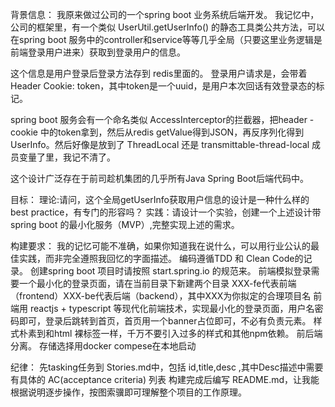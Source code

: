 背景信息：
我原来做过公司的一个spring boot 业务系统后端开发。
我记忆中，公司的框架里，有一个类似  UserUtil.getUserInfo() 的静态工具类公共方法，可以在spring boot 服务中的controller和service等等几乎全局（只要这里业务逻辑是前端登录用户进来）获取到登录用户的信息。

这个信息是用户登录后登录方法存到 redis里面的。
登录用户请求是，会带着Header Cookie: token，其中token是一个uuid，是用户本次回话有效登录态的标记。

spring boot 服务会有一个命名类似 AccessInterceptor的拦截器，把header -cookie 中的token拿到，然后从redis getValue得到JSON，再反序列化得到UserInfo。然后好像是放到了 ThreadLocal 还是 transmittable-thread-local 成员变量了里，我记不清了。

这个设计广泛存在于前司趁机集团的几乎所有Java Spring Boot后端代码中。

目标：
理论:请问，这个全局getUserInfo获取用户信息的设计是一种什么样的best practice，有专门的形容吗？
实践：请设计一个实验，创建一个上述设计带spring boot 的最小化服务（MVP）,完整实现上述的需求。

构建要求：
我的记忆可能不准确，如果你知道我在说什么，可以用行业公认的最佳实践，而非完全遵照我回忆的字面描述。
编码遵循TDD 和 Clean Code的记录。
创建spring boot 项目时请按照 start.spring.io 的规范来。
前端模拟登录需要一个最小化的登录页面，请在当前目录下新建两个目录 XXX-fe代表前端（frontend）XXX-be代表后端（backend），其中XXX为你拟定的合理项目名
前端用 reactjs + typescript 等现代化前端技术，实现最小化的登录页面，用户名密码即可，登录后跳转到首页，首页用一个banner占位即可，不必有负责元素。
样式朴素到和html 裸标签一样，千万不要引入过多的样式和其他npm依赖。
前后端分离。
存储选择用docker compese在本地启动

纪律：
先tasking任务到 Stories.md中，包括  id,title,desc ,其中Desc描述中需要有具体的 AC(acceptance criteria) 列表
构建完成后编写 README.md，让我能根据说明逐步操作，按图索骥即可理解整个项目的工作原理。